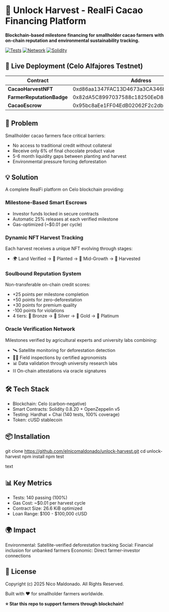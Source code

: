 # 🌱 Unlock Harvest - RealFi Cacao Financing Platform

**Blockchain-based milestone financing for smallholder cacao farmers with on-chain reputation and environmental sustainability tracking.**

[![Tests](https://img.shields.io/badge/tests-140%20passing-brightgreen)](./test)
[![Network](https://img.shields.io/badge/network-Celo-yellow)](https://celo.org)
[![Solidity](https://img.shields.io/badge/Solidity-0.8.20-blue)](https://soliditylang.org/)

## 🚀 Live Deployment (Celo Alfajores Testnet)

| Contract | Address | Explorer |
|----------|---------|----------|
| **CacaoHarvestNFT** | 0xd86aa1347FAC13D4673a3CA346b7C8a39F4465d3 | [View](https://alfajores.celoscan.io/address/0xd86aa1347FAC13D4673a3CA346b7C8a39F4465d3) |
| **FarmerReputationBadge** | 0x82dA5C8997037588c18250EeD881857134dC9863 | [View](https://alfajores.celoscan.io/address/0x82dA5C8997037588c18250EeD881857134dC9863) |
| **CacaoEscrow** | 0x95bc8aEe1FF04EdB02062F2c2dbEB92E0b074f83 | [View](https://alfajores.celoscan.io/address/0x95bc8aEe1FF04EdB02062F2c2dbEB92E0b074f83) |

## 🎯 Problem

Smallholder cacao farmers face critical barriers:
- No access to traditional credit without collateral
- Receive only 6% of final chocolate product value
- 5-6 month liquidity gaps between planting and harvest
- Environmental pressure forcing deforestation

## 💡 Solution

A complete RealFi platform on Celo blockchain providing:

### Milestone-Based Smart Escrows
- Investor funds locked in secure contracts
- Automatic 25% releases at each verified milestone
- Gas-optimized (~$0.01 per cycle)

### Dynamic NFT Harvest Tracking
Each harvest receives a unique NFT evolving through stages:
- 🌍 Land Verified → 🌱 Planted → 🌿 Mid-Growth → 🍫 Harvested

### Soulbound Reputation System
Non-transferable on-chain credit scores:
- +25 points per milestone completion
- +50 points for zero-deforestation
- +30 points for premium quality
- -100 points for violations
- 4 tiers: 🥉 Bronze → 🥈 Silver → 🥇 Gold → 💎 Platinum

### Oracle Verification Network
Milestones verified by agricultural experts and university labs combining:
- 🛰️ Satellite monitoring for deforestation detection
- 👨‍🌾 Field inspections by certified agronomists
- 📊 Data validation through university research labs
- ⛓️ On-chain attestations via oracle signatures

## 🛠️ Tech Stack

- Blockchain: Celo (carbon-negative)
- Smart Contracts: Solidity 0.8.20 + OpenZeppelin v5
- Testing: Hardhat + Chai (140 tests, 100% coverage)
- Token: cUSD stablecoin

## 📦 Installation

git clone https://github.com/elnicomaldonado/unlock-harvest.git
cd unlock-harvest
npm install
npm test

text

## 📊 Key Metrics

- Tests: 140 passing (100%)
- Gas Cost: ~$0.01 per harvest cycle
- Contract Size: 26.6 KiB optimized
- Loan Range: $100 - $100,000 cUSD

## 🌍 Impact

Environmental: Satellite-verified deforestation tracking
Social: Financial inclusion for unbanked farmers
Economic: Direct farmer-investor connections

## 📄 License

Copyright (c) 2025 Nico Maldonado. All Rights Reserved.

Built with ❤️ for smallholder farmers worldwide.

**⭐ Star this repo to support farmers through blockchain!**
